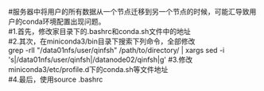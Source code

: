 #服务器中将用户的所有数据从一个节点迁移到另一个节点的时候，可能汇导致用户的conda环境配置出现问题。  
#1.首先，修改家目录下的.bashrc和conda.sh文件中的地址  
#2.其次，在miniconda3/bin目录下搜索下列命令，全部修改  
grep -rlI "/data01nfs/user/qinfsh" /path/to/directory/ | xargs sed -i 's|/data01nfs/user/qinfsh|/datanode02/qinfsh|g'
#3.修改miniconda3/etc/profile.d下的conda.sh等文件地址   
#4.最后，使用source .bashrc  
